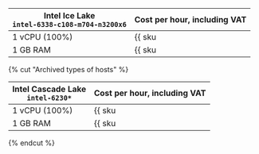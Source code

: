 | **Intel Ice Lake**<br>`intel-6338-c108-m704-n3200x6` | Cost per hour, including VAT |
| --- | --- |
| 1 vCPU (100%) | {{ sku|KZT|compute.hostgroup.cpu.c100.v3|string }} |
| 1 GB RAM | {{ sku|KZT|compute.hostgroup.ram.v3|string }} |

{% cut "Archived types of hosts" %}

| **Intel Cascade Lake**<br>`intel-6230*` | Cost per hour, including VAT |
| --- | --- |
| 1 vCPU (100%) | {{ sku|KZT|compute.hostgroup.cpu.c100.v1|string }} |
| 1 GB RAM | {{ sku|KZT|compute.hostgroup.ram.v1|string }} |

{% endcut %}